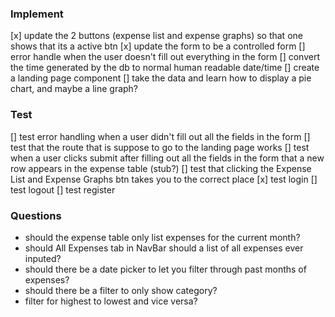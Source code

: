### Implement
[x] update the 2 buttons (expense list and expense graphs) so that one shows that its a active btn
[x] update the form to be a controlled form
[] error handle when the user doesn't fill out everything in the form
[] convert the time generated by the db to normal human readable date/time
[] create a landing page component
[] take the data and learn how to display a pie chart, and maybe a line graph?

### Test
[] test error handling when a user didn't fill out all the fields in the form
[] test that the route that is suppose to go to the landing page works
[] test when a user clicks submit after filling out all the fields in the form that a new row appears in the expense table (stub?)
[] test that clicking the Expense List and Expense Graphs btn takes you to the correct place
[x] test login
[] test logout
[] test register


### Questions
- should the expense table only list expenses for the current month?
- should All Expenses tab in NavBar should a list of all expenses ever inputed?
- should there be a date picker to let you filter through past months of expenses?
- should there be a filter to only show category?
- filter for highest to lowest and vice versa?